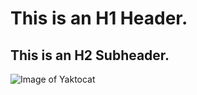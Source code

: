 # This is an H1 Header.
## This is an H2 Subheader. 
![Image of Yaktocat](https://octodex.github.com/images/yaktocat.png)

